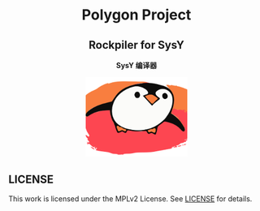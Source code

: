<h1 align="center">Polygon Project</h1>
<h2 align="center">Rockpiler for SysY</h2>
<p align="center"><b>SysY 编译器</b></p>

<p align="center">
<img style="width: 200px" src="https://raw.githubusercontent.com/pluveto/0images/master/2023/01/upgit_20230124_1674557731.svg" />
</p>

## LICENSE

This work is licensed under the MPLv2 License. See [LICENSE](LICENSE) for details.